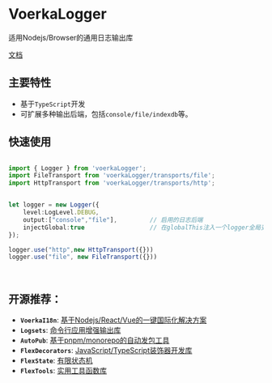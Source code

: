 # VoerkaLogger

适用Nodejs/Browser的通用日志输出库

[文档](https://zhangfisher.github.io/voerka-logger/)

## 主要特性

- 基于`TypeScript`开发
- 可扩展多种输出后端，包括`console/file/indexdb`等。

## 快速使用


```typescript

import { Logger } from 'voerkaLogger';
import FileTransport from 'voerkaLogger/transports/file';
import HttpTransport from 'voerkaLogger/transports/http';


let logger = new Logger({
    level:LogLevel.DEBUG,
    output:["console","file"],         // 启用的日志后端
    injectGlobal:true                  // 在globalThis注入一个logger全局变量
});

logger.use("http",new HttpTransport({}))
logger.use("file", new FileTransport({}))

 

```



## 开源推荐： 

- **`VoerkaI18n`**: [基于Nodejs/React/Vue的一键国际化解决方案](https://zhangfisher.github.io/voerka-i18n/)
- **`Logsets`**: [命令行应用增强输出库](https://zhangfisher.github.io/logsets/)
- **`AutoPub`**:  [基于pnpm/monorepo的自动发包工具](https://zhangfisher.github.io/autopub/)
- **`FlexDecorators`**:  [JavaScript/TypeScript装饰器开发库](https://zhangfisher.github.io/flex-decorators/)
- **`FlexState`**:  [有限状态机](https://zhangfisher.github.io/flexstate/)
- **`FlexTools`**:  [实用工具函数库](https://zhangfisher.github.io/flex-tools/)